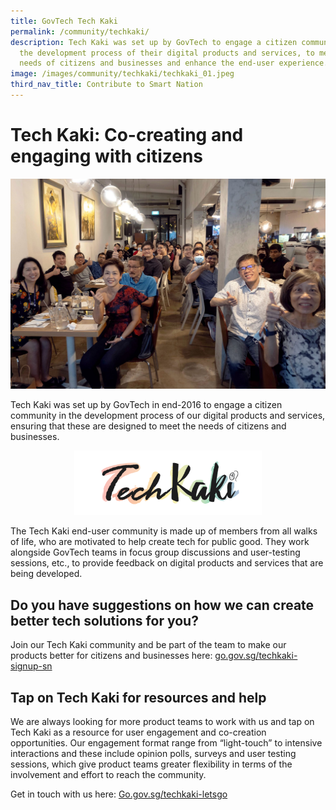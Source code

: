 ```yaml
---
title: GovTech Tech Kaki
permalink: /community/techkaki/
description: Tech Kaki was set up by GovTech to engage a citizen community in
  the development process of their digital products and services, to meet the
  needs of citizens and businesses and enhance the end-user experience.
image: /images/community/techkaki/techkaki_01.jpeg
third_nav_title: Contribute to Smart Nation
---
```

# Tech Kaki: Co-creating and engaging with citizens
![Tech Kaki](/images/community/TechKaki/TechKaki_01.jpeg)

Tech Kaki was set up by GovTech in end-2016 to engage a citizen community in the development process of our digital products and services, ensuring that these are designed to meet the needs of citizens and businesses. 

<div style="width:100%;display:flex;justify-content:center;"><div style="width:300px;"><img src="/images/community/techkaki/techkaki_logo.png" alt="SCOPE"></div></div>

The Tech Kaki end-user community is made up of members from all walks of life, who are motivated to help create tech for public good. They work alongside GovTech teams in focus group discussions and user-testing sessions, etc., to provide feedback on digital products and services that are being developed.

## Do you have suggestions on how we can create better tech solutions for you?

Join our Tech Kaki community and be part of the team to make our products better for citizens and businesses here: [go.gov.sg/techkaki-signup-sn](http://go.gov.sg/techkaki-signup-sn)

## Tap on Tech Kaki for resources and help

We are always looking for more product teams to work with us and tap on Tech Kaki as a resource for user engagement and co-creation opportunities. Our engagement format range from “light-touch” to intensive interactions and these include opinion polls, surveys and user testing sessions, which give product teams greater flexibility in terms of the involvement and effort to reach the community. 

Get in touch with us here: [Go.gov.sg/techkaki-letsgo](http://go.gov.sg/techkaki-letsgo)